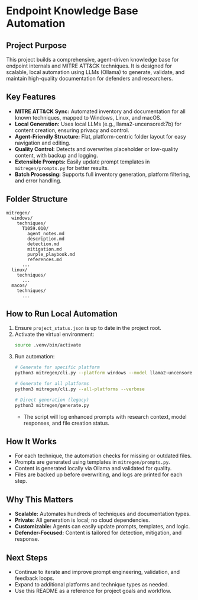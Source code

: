 # Endpoint Knowledge Base Automation

## Project Purpose
This project builds a comprehensive, agent-driven knowledge base for endpoint internals and MITRE ATT&CK techniques. It is designed for scalable, local automation using LLMs (Ollama) to generate, validate, and maintain high-quality documentation for defenders and researchers.

## Key Features
- **MITRE ATT&CK Sync:** Automated inventory and documentation for all known techniques, mapped to Windows, Linux, and macOS.
- **Local Generation:** Uses local LLMs (e.g., llama2-uncensored:7b) for content creation, ensuring privacy and control.
- **Agent-Friendly Structure:** Flat, platform-centric folder layout for easy navigation and editing.
- **Quality Control:** Detects and overwrites placeholder or low-quality content, with backup and logging.
- **Extensible Prompts:** Easily update prompt templates in `mitregen/prompts.py` for better results.
- **Batch Processing:** Supports full inventory generation, platform filtering, and error handling.

## Folder Structure
```
mitregen/
  windows/
    techniques/
      T1059.010/
        agent_notes.md
        description.md
        detection.md
        mitigation.md
        purple_playbook.md
        references.md
      ...
  linux/
    techniques/
      ...
  macos/
    techniques/
      ...
```

## How to Run Local Automation
1. Ensure `project_status.json` is up to date in the project root.
2. Activate the virtual environment:
   ```bash
   source .venv/bin/activate
   ```
3. Run automation:
   ```bash
   # Generate for specific platform
   python3 mitregen/cli.py --platform windows --model llama2-uncensored:7b --verbose
   
   # Generate for all platforms
   python3 mitregen/cli.py --all-platforms --verbose
   
   # Direct generation (legacy)
   python3 mitregen/generate.py
   ```
   - The script will log enhanced prompts with research context, model responses, and file creation status.

## How It Works
- For each technique, the automation checks for missing or outdated files.
- Prompts are generated using templates in `mitregen/prompts.py`.
- Content is generated locally via Ollama and validated for quality.
- Files are backed up before overwriting, and logs are printed for each step.

## Why This Matters
- **Scalable:** Automates hundreds of techniques and documentation types.
- **Private:** All generation is local; no cloud dependencies.
- **Customizable:** Agents can easily update prompts, templates, and logic.
- **Defender-Focused:** Content is tailored for detection, mitigation, and response.

## Next Steps
- Continue to iterate and improve prompt engineering, validation, and feedback loops.
- Expand to additional platforms and technique types as needed.
- Use this README as a reference for project goals and workflow.
